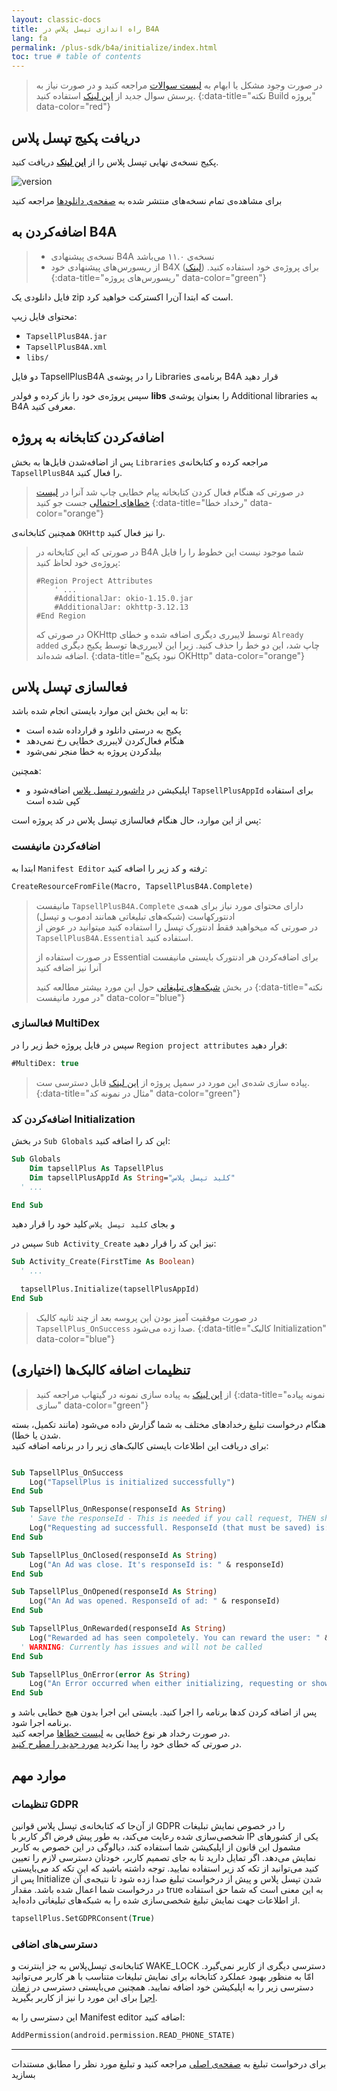 ```yaml
---
layout: classic-docs
title: راه اندازی تپسل پلاس در B4A
lang: fa
permalink: /plus-sdk/b4a/initialize/index.html
toc: true # table of contents
---
```


> در صورت وجود مشکل یا ابهام به [لیست سوالات](https://github.com/tapsellorg/TapsellPlusSDK-B4APlugin/issues?q=is%3Aissue) مراجعه کنید و در صورت نیاز به پرسش سوال جدید از [این لینک](https://github.com/tapsellorg/TapsellPlusSDK-B4APlugin/issues/new) استفاده کنید.
{:data-title="نکته Build پروژه" data-color="red"}

## دریافت پکیج تپسل پلاس

پکیج نسخه‌ی نهایی تپسل پلاس را از
[**این لینک**](https://github.com/tapsellorg/TapsellPlusSDK-B4APlugin/releases/download/2.1.3/TapsellPlusB4A-2.1.3.zip)
دریافت کنید.

![version](https://img.shields.io/github/v/release/tapsellorg/TapsellPlusSDK-B4aPlugin?label=tapsellplus-b4a&style=plastic)

برای مشاهده‌ی تمام نسخه‌های منتشر شده به
[صفحه‌ی دانلودها](https://github.com/tapsellorg/TapsellPlusSDK-B4APlugin/releases)
مراجعه کنید

## اضافه‌کردن به B4A

> - نسخه‌ی پیشنهادی B4A نسخه‌ی ۱۱.۰ می‌باشد  
> - از ریسورس‌های پیشنهادی خود B4X برای پروژه‌ی خود استفاده کنید. ([لینک](https://www.b4x.com/b4a.html))
{:data-title="ریسورس‌های پروژه" data-color="green"}


فایل دانلودی یک
zip
است که ابتدا آن‌را اکسترکت خواهید کرد.

محتوای فایل زیپ:  
- `TapsellPlusB4A.jar`
- `TapsellPlusB4A.xml`
- `libs/`

دو فایل
TapsellPlusB4A
را در پوشه‌ی
Libraries
برنامه‌ی
B4A
قرار دهید

سپس پروژه‌ی خود را باز کرده و فولدر
**libs**
را بعنوان پوشه‌ی 
Additional libraries
به
B4A
معرفی کنید.

## اضافه‌کردن کتابخانه به پروژه
پس از اضافه‌شدن فایل‌ها به بخش
`Libraries`
مراجعه کرده و کتابخانه‌ی 
`TapsellPlusB4A`
را فعال کنید.

> در صورتی که هنگام فعال کردن کتابخانه پیام خطایی چاپ شد آنرا در [لیست خطاهای احتمالی](https://github.com/tapsellorg/TapsellPlusSDK-B4APlugin/issues?q=is%3Aissue) جست جو کنید
{:data-title="رخداد خطا" data-color="orange"}

همچنین کتابخانه‌ی
`OKHttp`
را نیز فعال کنید.

> در صورتی که این کتابخانه در B4A شما موجود نیست این خطوط را را فایل پروژه‌ی خود لحاظ کنید:
> 
> ```
> #Region Project Attributes 
> 	  ' ...
>     #AdditionalJar: okio-1.15.0.jar
>     #AdditionalJar: okhttp-3.12.13
> #End Region
> ```
> 
> در صورتی که OKHttp توسط لایبرری دیگری اضافه شده و خطای
> `Already added`
> چاپ شد، این دو خط را حذف کنید. زیرا این لایبرری‌ها توسط پکیج دیگری اضافه شده‌اند.
{:data-title="نبود پکیج OKHttp" data-color="orange"}

## فعالسازی تپسل پلاس
تا به این بخش این موارد بایستی انجام شده باشد:

- پکیج به درستی دانلود و قرارداده شده است
- هنگام فعال‌کردن لایبرری خطایی رخ نمی‌دهد
- بیلد‌کردن پروژه به خطا منجر نمی‌شود

همچنین:

- اپلیکیشن در [داشبورد تپسل پلاس](https://tapsell.ir/tapsellplus/) اضافه‌شود و `TapsellPlusAppId` برای استفاده کپی شده است

پس از این موارد، حال هنگام فعالسازی تپسل پلاس در کد پروژه است:


### اضافه‌کردن مانیفست

ابتدا به `Manifest Editor` رفته و کد زیر را اضافه کنید:

```vb
CreateResourceFromFile(Macro, TapsellPlusB4A.Complete)
```

> مانیفست `TapsellPlusB4A.Complete` دارای محتوای مورد نیاز برای همه‌ی ادنتورکهاست (شبکه‌های تبلیغاتی همانند ادموب و تپسل)  
> در صورتی که میخواهید فقط ادنتورک تپسل را استفاده کنید میتوانید در عوض از `TapsellPlusB4A.Essential` استفاده کنید.  
>
> در صورت استفاده از Essential برای اضافه‌کردن هر ادنتورک بایستی مانیفست آنرا نیز اضافه کنید  
> 
> در بخش [شبکه‌های تبلیغاتی](/plus-sdk/b4a/add-adnetworks/index.html) حول این مورد بیشتر مطالعه کنید
{:data-title="نکته در مورد مانیفست" data-color="blue"}

### فعالسازی MultiDex

سپس در فایل پروژه خط زیر را در `Region project attributes` قرار دهید:

```vb
#MultiDex: true
```


> پیاده سازی شده‌ی این مورد در سمپل پروژه از [این لینک](https://github.com/tapsellorg/TapsellPlusSDK-B4ASample/blob/c3db2c060e6cf9d1627c4d4a0aaa397fb8444f23/tapsell.b4a#L25) قابل دسترسی ست.
{:data-title="مثال در نمونه کد" data-color="green"}



### اضافه‌کردن کد Initialization

در بخش `Sub Globals` این کد را اضافه کنید:

```vb
Sub Globals
	Dim tapsellPlus As TapsellPlus
	Dim tapsellPlusAppId As String="کلید تپسل پلاس"
  ' ...

End Sub
```

و بجای `کلید تپسل پلاس` کلید خود را قرار دهید

سپس در `Sub Activity_Create` نیز این کد را قرار دهید:

```vb
Sub Activity_Create(FirstTime As Boolean)
  ' ...

  tapsellPlus.Initialize(tapsellPlusAppId)
End Sub
```

> در صورت موفقیت آمیز بودن این پروسه بعد از چند ثانیه کالبک `TapsellPlus_OnSuccess` صدا زده می‌شود.
{:data-title="کالبک Initialization" data-color="blue"}


## (اختیاری) تنظیمات اضافه کالبک‌ها

> از [این لینک](https://github.com/tapsellorg/TapsellPlusSDK-B4ASample/blob/0ed4cf5b1ec275061b20e600a87eae47b29b1c49/tapsell.b4a#L155) به پیاده سازی نمونه در گیتهاب مراجعه کنید
{:data-title="نمونه پیاده سازی" data-color="green"}


هنگام درخواست تبلیغ رخدادهای مختلف به شما گزارش داده می‌شود (مانند تکمیل، بسته شدن یا خطا).  
برای دریافت این اطلاعات بایستی کالبک‌های زیر را در برنامه اضافه کنید:

```vb

Sub TapsellPlus_OnSuccess
	Log("TapsellPlus is initialized successfully")
End Sub

Sub TapsellPlus_OnResponse(responseId As String)
	' Save the responseId - This is needed if you call request, THEN show (not requetsAndShow)
	Log("Requesting ad successfull. ResponseId (that must be saved) is: " & responseId)
End Sub

Sub TapsellPlus_OnClosed(responseId As String)
	Log("An Ad was close. It's responseId is: " & responseId)
End Sub

Sub TapsellPlus_OnOpened(responseId As String)
	Log("An Ad was opened. ResponseId of ad: " & responseId)
End Sub

Sub TapsellPlus_OnRewarded(responseId As String)
	Log("Rewarded ad has seen compoletely. You can reward the user: " & responseId) 
  ' WARNING: Currently has issues and will not be called
End Sub

Sub TapsellPlus_OnError(error As String)
	Log("An Error occurred when either initializing, requesting or showing ad Ad. Error is: " & error)
End Sub
```

پس از اضافه کردن کدها برنامه را اجرا کنید. بایستی این اجرا بدون هیچ خطایی باشد و برنامه اجرا شود.  
در صورت رخداد هر نوع خطایی به [لیست خطاها](https://github.com/tapsellorg/TapsellPlusSDK-B4APlugin/issues?q=is%3Aissue) مراجعه کنید.  
در صورتی که خطای خود را پیدا نکردید [مورد جدید را مطرح کنید](https://github.com/tapsellorg/TapsellPlusSDK-B4APlugin/issues/new).

## موارد مهم
### تنظیمات GDPR
از آن‌جا که کتابخانه‌ی تپسل پلاس قوانین GDPR را در خصوص نمایش تبلیغات شخصی‌سازی شده رعایت می‌کند، به طور پیش فرض اگر کاربر با IP یکی از کشورهای مشمول این قانون از اپلیکیشن شما استفاده کند، دیالوگی در این خصوص به کاربر نمایش می‌دهد. اگر تمایل دارید تا به جای تصمیم کاربر، خودتان دسترسی لازم را تعیین کنید می‌توانید از تکه کد زیر استفاده نمایید. توجه داشته باشید که این تکه کد می‌بایستی پس از Initialize شدن تپسل پلاس و پیش از درخواست تبلیغ صدا زده شود تا نتیجه‌ی آن در درخواست شما اعمال شده باشد. مقدار true‌ به این معنی است که شما حق استفاده از اطلاعات جهت نمایش تبلیغ شخصی‌سازی شده را به شبکه‌های تبلیغاتی داده‌اید.

```vb
tapsellPlus.SetGDPRConsent(True)
```

### دسترسی‌های اضافی

کتابخانه‌ی تپسل‌پلاس به جز اینترنت و WAKE_LOCK دسترسی دیگری از کاربر نمی‌گیرد. امّا به منظور بهبود عملکرد کتابخانه برای نمایش تبلیغات متناسب با هر کاربر می‌توانید دسترسی زیر را به اپلیکیشن خود اضافه نمایید. همچنین می‌بایستی دسترسی در [زمان اجرا](https://www.b4x.com/android/forum/threads/runtime-permissions-android-6-0-permissions.67689/#content) برای این مورد را نیز از کاربر بگیرید.

این دسترسی را به Manifest editor اضافه کنید:

```vb
AddPermission(android.permission.READ_PHONE_STATE)
```

---


برای درخواست تبلیغ به [صفحه‌ی اصلی](/plus-sdk/b4a/main/index.html) مراجعه کنید و تبلیغ مورد نظر را مطابق مستندات بسازید